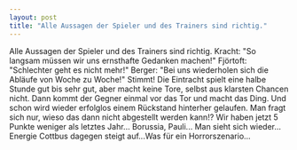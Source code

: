 ```yaml
---
layout: post
title: "Alle Aussagen der Spieler und des Trainers sind richtig."
---
```


Alle Aussagen der Spieler und des Trainers sind richtig. Kracht: "So langsam müssen wir uns ernsthafte Gedanken machen!" Fjörtoft: "Schlechter geht es nicht mehr!" Berger: "Bei uns wiederholen sich die Abläufe von Woche zu Woche!" Stimmt! Die Eintracht spielt eine halbe Stunde gut bis sehr gut, aber macht keine Tore, selbst aus klarsten Chancen nicht. Dann kommt der Gegner einmal vor das Tor und macht das Ding. Und schon wird wieder erfolglos einem Rückstand hinterher gelaufen. Man fragt sich nur, wieso das dann nicht abgestellt werden kann!? Wir haben jetzt 5 Punkte weniger als letztes Jahr... Borussia, Pauli... Man sieht sich wieder... Energie Cottbus dagegen steigt auf...Was für ein Horrorszenario...
